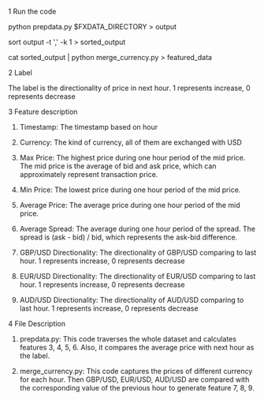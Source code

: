 1 Run the code

python prepdata.py $FXDATA_DIRECTORY > output

sort output -t ',' -k 1 > sorted_output

cat sorted_output | python merge_currency.py > featured_data

2 Label

The label is the directionality of price in next hour. 1 represents increase, 0 represents decrease

3 Feature description

1) Timestamp: The timestamp based on hour

2) Currency: The kind of currency, all of them are exchanged with USD

3) Max Price: The highest price during one hour period of the mid price. The mid price is the average of bid and ask price, which can approximately represent transaction price. 

4) Min Price: The lowest price during one hour period of the mid price.

5) Average Price: The average price during one hour period of the mid price.

6) Average Spread: The average during one hour period of the spread. The spread is (ask - bid) / bid, which represents the ask-bid difference.

7) GBP/USD Directionality: The directionality of GBP/USD comparing to last hour. 1 represents increase, 0 represents decrease

8) EUR/USD Directionality: The directionality of EUR/USD comparing to last hour. 1 represents increase, 0 represents decrease

9) AUD/USD Directionality: The directionality of AUD/USD comparing to last hour. 1 represents increase, 0 represents decrease

4 File Description

1) prepdata.py: This code traverses the whole dataset and calculates features 3, 4, 5, 6. Also, it compares the average price with next hour as the label.

2) merge_currency.py: This code captures the prices of different currency for each hour. Then GBP/USD, EUR/USD, AUD/USD are compared with the corresponding value of the previous hour to generate feature 7, 8, 9.

